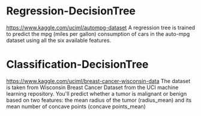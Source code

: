 # Regression-DecisionTree
https://www.kaggle.com/uciml/autompg-dataset
A regression tree is trained to predict the mpg (miles per gallon) 
consumption of cars in the auto-mpg dataset using all the six available features.


# Classification-DecisionTree
https://www.kaggle.com/uciml/breast-cancer-wisconsin-data
The dataset is taken from Wisconsin Breast Cancer Dataset from the UCI machine learning repository. You'll predict whether a tumor is malignant or benign based on two features: the mean radius of the tumor (radius_mean) and its mean number of concave points (concave points_mean)
